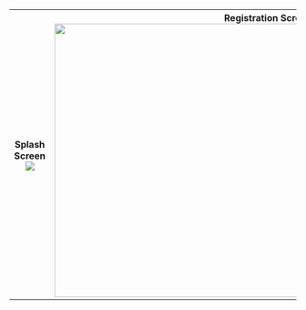 <table cellspacing="0" cellpadding="0">
  <tr>
    <th>Splash Screen <br>
    <img src="https://user-images.githubusercontent.com/62836567/159018031-7f10991d-6836-4409-a953-49423ebb4476.jpg" />
    </th>
    <th>
      Registration Screen
      <img src="https://user-images.githubusercontent.com/62836567/159018136-82b62763-3e26-4e78-8cdb-20dc30bdfe20.jpg" width="750" height="480" />
    </th>
     <th>
       Sign In Screen
        <img src="https://user-images.githubusercontent.com/62836567/159018217-460d5916-bb06-437f-868c-ee343a5d9f35.jpg" />
    </th>
     <th>
       Success Screen
        <img src="https://user-images.githubusercontent.com/62836567/159018285-1e6a616f-8000-4e8f-9ede-5e17f60039b6.jpg"/>
    </th>
  </tr>
 
</table>
